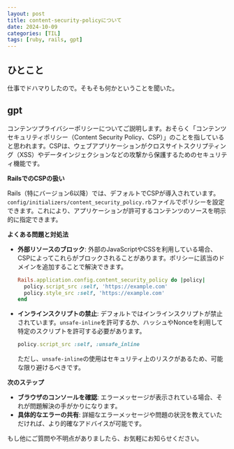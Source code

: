 ```yaml
---
layout: post
title: content-security-policyについて
date: 2024-10-09
categories: [TIL]
tags: [ruby, rails, gpt]
---
```


## ひとこと
仕事でドハマりしたので。そもそも何かということを聞いた。

## gpt

コンテンツプライバシーポリシーについてご説明します。おそらく「コンテンツセキュリティポリシー（Content Security Policy、CSP）」のことを指していると思われます。CSPは、ウェブアプリケーションがクロスサイトスクリプティング（XSS）やデータインジェクションなどの攻撃から保護するためのセキュリティ機能です。

**RailsでのCSPの扱い**

Rails（特にバージョン6以降）では、デフォルトでCSPが導入されています。`config/initializers/content_security_policy.rb`ファイルでポリシーを設定できます。これにより、アプリケーションが許可するコンテンツのソースを明示的に指定できます。

**よくある問題と対処法**

- **外部リソースのブロック**: 外部のJavaScriptやCSSを利用している場合、CSPによってこれらがブロックされることがあります。ポリシーに該当のドメインを追加することで解決できます。

  ```ruby
  Rails.application.config.content_security_policy do |policy|
    policy.script_src :self, 'https://example.com'
    policy.style_src :self, 'https://example.com'
  end
  ```

- **インラインスクリプトの禁止**: デフォルトではインラインスクリプトが禁止されています。`unsafe-inline`を許可するか、ハッシュやNonceを利用して特定のスクリプトを許可する必要があります。

  ```ruby
  policy.script_src :self, :unsafe_inline
  ```

  ただし、`unsafe-inline`の使用はセキュリティ上のリスクがあるため、可能な限り避けるべきです。

**次のステップ**

- **ブラウザのコンソールを確認**: エラーメッセージが表示されている場合、それが問題解決の手がかりになります。
- **具体的なエラーの共有**: 詳細なエラーメッセージや問題の状況を教えていただければ、より的確なアドバイスが可能です。

もし他にご質問や不明点がありましたら、お気軽にお知らせください。